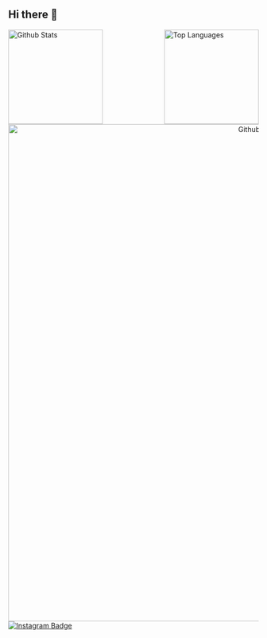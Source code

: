 ## Hi there 👋

<!-- Estatísticas lado a lado -->
<div style="display: flex; justify-content: space-between;">
  <img src="https://github-readme-stats.vercel.app/api?username=ThailaSchmidt&theme=dracula&hide_border=false&include_all_commits=true" alt="Github Stats" height="190px"/>
  <img src="https://github-readme-stats.vercel.app/api/top-langs/?username=iuricode&theme=dracula&hide_border=false&include_all_commits=true&count_private=true&layout=compact" alt="Top Languages" height="190px"/>
</div>

<!-- Streak centralizado e ajustado -->
<div align="center">
  <img src="https://github-readme-streak-stats.herokuapp.com/?user=ThailaSchmidt&theme=dracula&hide_border=false" alt="Github Streak" width="1000px"/>
</div>

<!-- Instagram no canto -->
<div align="left">
  <a href="https://www.instagram.com/">
    <img src="https://img.shields.io/badge/Instagram-E4405F?style=for-the-badge&logo=instagram&logoColor=white" alt="Instagram Badge"/>
  </a>
</div>
